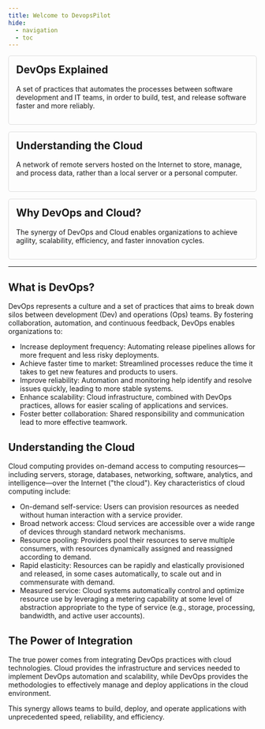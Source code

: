 ```yaml
---
title: Welcome to DevopsPilot
hide:
  - navigation
  - toc
---
```


<div style="display: grid; grid-template-columns: repeat(auto-fit, minmax(300px, 1fr)); gap: 1em;">
  <div style="padding: 15px; border: 1px solid #ddd; border-radius: 5px;">
    <h2 style="margin-top: 0;">DevOps Explained</h2>
    <p>A set of practices that automates the processes between software development and IT teams, in order to build, test, and release software faster and more reliably.</p>
  </div>
  <div style="padding: 15px; border: 1px solid #ddd; border-radius: 5px;">
    <h2 style="margin-top: 0;">Understanding the Cloud</h2>
    <p>A network of remote servers hosted on the Internet to store, manage, and process data, rather than a local server or a personal computer.</p>
  </div>
  <div style="padding: 15px; border: 1px solid #ddd; border-radius: 5px;">
    <h2 style="margin-top: 0;">Why DevOps and Cloud?</h2>
    <p>The synergy of DevOps and Cloud enables organizations to achieve agility, scalability, efficiency, and faster innovation cycles.</p>
  </div>
</div>

---

## What is DevOps?

DevOps represents a culture and a set of practices that aims to break down silos between development (Dev) and operations (Ops) teams. By fostering collaboration, automation, and continuous feedback, DevOps enables organizations to:

* Increase deployment frequency: Automating release pipelines allows for more frequent and less risky deployments.
* Achieve faster time to market: Streamlined processes reduce the time it takes to get new features and products to users.
* Improve reliability: Automation and monitoring help identify and resolve issues quickly, leading to more stable systems.
* Enhance scalability: Cloud infrastructure, combined with DevOps practices, allows for easier scaling of applications and services.
* Foster better collaboration: Shared responsibility and communication lead to more effective teamwork.

## Understanding the Cloud

Cloud computing provides on-demand access to computing resources—including servers, storage, databases, networking, software, analytics, and intelligence—over the Internet ("the cloud"). Key characteristics of cloud computing include:

* On-demand self-service: Users can provision resources as needed without human interaction with a service provider.
* Broad network access: Cloud services are accessible over a wide range of devices through standard network mechanisms.
* Resource pooling: Providers pool their resources to serve multiple consumers, with resources dynamically assigned and reassigned according to demand.
* Rapid elasticity: Resources can be rapidly and elastically provisioned and released, in some cases automatically, to scale out and in commensurate with demand.
* Measured service: Cloud systems automatically control and optimize resource use by leveraging a metering capability at some level of abstraction appropriate to the type of service (e.g., storage, processing, bandwidth, and active user accounts).

## The Power of Integration

The true power comes from integrating DevOps practices with cloud technologies. Cloud provides the infrastructure and services needed to implement DevOps automation and scalability, while DevOps provides the methodologies to effectively manage and deploy applications in the cloud environment.

This synergy allows teams to build, deploy, and operate applications with unprecedented speed, reliability, and efficiency.